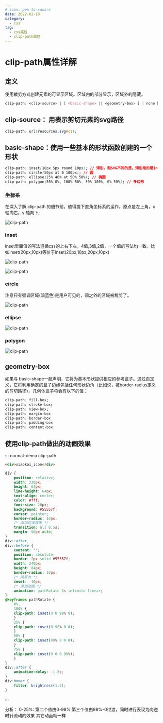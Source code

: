```yaml
---
# icon: pen-to-square
date: 2022-02-10
category:
  - css
tag:
  - css属性
  - clip-path属性
---
```


# clip-path属性详解

## 定义

使用裁剪方式创建元素的可显示区域。区域内的部分显示，区域外的隐藏。

```css
clip-path: <clip-source> | [ <basic-shape> || <geometry-box> ] | none 默认值为 none。
```

## clip-source： 用表示剪切元素的svg路径

```css
clip-path: url(resources.svg#c1);
```

## basic-shape：使用一些基本的形状函数创建的一个形状

```css
clip-path: inset(10px 5px round 10px); // 矩形，和SVG不同的是，矩形用的是inset而不是rect
clip-path: circle(50px at 0 100px); // 圆
clip-path: ellipse(25% 40% at 50% 50%); // 椭圆
clip-path: polygon(50% 0%, 100% 50%, 50% 100%, 0% 50%); // 多边形
```

### 坐标系

在深入了解 clip-path 的细节前，值得提下直角坐标系的运作。原点是左上角，x 轴向右，y 轴向下;

![clip-path](../image/axis.png)

### inset

inset里面值的写法遵循css的上右下左，4值,3值,2值，一个值的写法均一致。比如inset(20px,10px)等价于inset(20px,10px,20px,10px)

![clip-path](../image/inset.png)

![clip-path](../image/round.png)

### circle

注意只有强调区域(暗蓝色)是用户可见的，圆之外的区域被裁剪了。

![clip-path](../image/circle.png)

### ellipse

![clip-path](../image/ellipse.png)

### polygon

![clip-path](../image/polygon.png)

## geometry-box

如果与 basic-shape一起声明，它将为基本形状提供相应的参考盒子。通过自定义，它将利用确定的盒子边缘包括任何形状边角（比如说，被border-radius定义的剪切路径）。几何体盒子将会有以下的值：

```css
clip-path: fill-box;
clip-path: stroke-box;
clip-path: view-box;
clip-path: margin-box
clip-path: border-box
clip-path: padding-box
clip-path: content-box
```

## 使用clip-path做出的动画效果

::: normal-demo clip-path

```html
<div>xiaokai_icon</div>
```

```css
div {
    position: relative;
    width: 220px;
    height: 64px;
    line-height: 64px;
    text-align: center;
    color: #fff;
    font-size: 20px;
    background: #55557f;
    cursor: pointer;
    border-radius: 10px;
    /* 添加过渡效果 */
    transition: all 0.5s;
    margin: 50px auto;
}
div::after,
div::before {
    content: "";
    position: absolute;
    border: 2px solid #55557f;
    width: 240px;
    height: 84px;
    border-radius: 10px;
    /* 简写为 */
    inset: -10px; 
    /* 添加动画 */
    animation: pathRotate 3s infinite linear;
}
@keyframes pathRotate {
    0%,
    100% {
    clip-path: inset(0 0 98% 0);
    }
    25% {
    clip-path: inset(0 98% 0 0);
    }
    50% {
    clip-path: inset(98% 0 0 0);
    }
    75% {
    clip-path: inset(0 0 0 98%);
    }
}
div::after {
    animation-delay: -1.5s;
}
div:hover {
    filter: brightness(1.5);
}
```

:::

分析：
0-25%: 第二个值由0-98% 第三个值由98%-0过渡，同时进行表现为向逆时针流动的效果
其它动画帧一样

